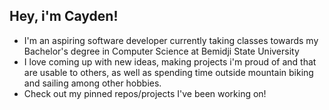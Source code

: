 ## Hey, i'm Cayden!
<!--
**kdqn/kdqn** is a ✨ _special_ ✨ repository because its `README.md` (this file) appears on your GitHub profile.

Here are some ideas to get you started:
-->
- I'm an aspiring software developer currently taking classes towards my Bachelor's degree in Computer Science at Bemidji State University
- I love coming up with new ideas, making projects i'm proud of and that are usable to others, as well as spending time outside mountain biking and sailing among other hobbies.
- Check out my pinned repos/projects I've been working on!

